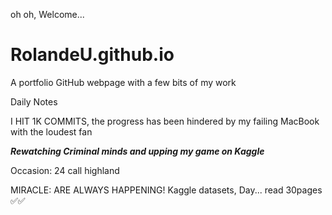  oh oh, Welcome...
# RolandeU.github.io
A portfolio GitHub webpage with a few bits of my work

Daily Notes

I HIT 1K COMMITS, the progress has been hindered by my failing MacBook with the loudest fan 

***Rewatching Criminal minds and upping my game on Kaggle***

Occasion: 24
call highland

MIRACLE: ARE ALWAYS HAPPENING!
Kaggle datasets, Day...
read 30pages ✅✅









